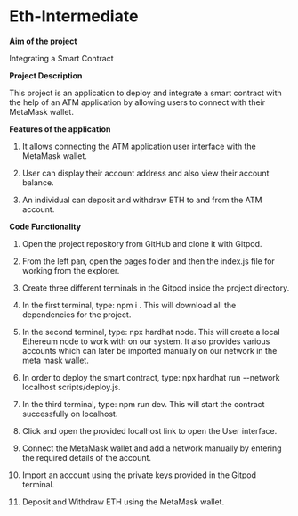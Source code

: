 # Eth-Intermediate
**Aim of the project**

Integrating a Smart Contract

**Project Description**

This project is an application to deploy and integrate a smart contract with the help of an ATM application by allowing users to connect with their MetaMask wallet.

**Features of the application**

1. It allows connecting the ATM application user interface with the MetaMask wallet.
   
2. User can display their account address and also view their account balance.
   
3. An individual can deposit and withdraw ETH to and from the ATM account.

**Code Functionality**

1. Open the project repository from GitHub and clone it with Gitpod.

2. From the left pan, open the pages folder and then the index.js file for working from the explorer.

3. Create three different terminals in the Gitpod inside the project directory.

4. In the first terminal, type: npm i . This will download all the dependencies for the project.

5. In the second terminal, type: npx hardhat node. This will create a local Ethereum node to work with on our system. It also provides various accounts which can later be imported manually on our network in the meta mask wallet.

6. In order to deploy the smart contract, type: npx hardhat run --network localhost scripts/deploy.js.
   
7. In the third terminal, type:  npm run dev. This will start the contract successfully on localhost.

8. Click and open the provided localhost link to open the User interface.

9. Connect the MetaMask wallet and add a network manually by entering the required details of the account.

10. Import an account using the private keys provided in the Gitpod terminal.

11. Deposit and Withdraw ETH using the MetaMask wallet.  

   
